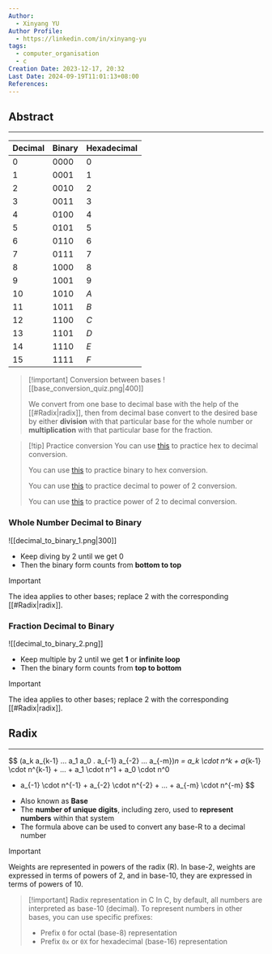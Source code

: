 ```yaml
---
Author:
  - Xinyang YU
Author Profile:
  - https://linkedin.com/in/xinyang-yu
tags:
  - computer_organisation
  - c
Creation Date: 2023-12-17, 20:32
Last Date: 2024-09-19T11:01:13+08:00
References: 
---
```

## Abstract
---

| Decimal | Binary | Hexadecimal |
| ------- | ------ | ----------- |
| $0$     | $0000$ | $0$         |
| $1$     | $0001$ | $1$         |
| $2$     | $0010$ | $2$         |
| $3$     | $0011$ | $3$         |
| $4$     | $0100$ | $4$         |
| $5$     | $0101$ | $5$         |
| $6$     | $0110$ | $6$         |
| $7$     | $0111$ | $7$         |
| $8$     | $1000$ | $8$         |
| $9$     | $1001$ | $9$         |
| $10$    | $1010$ | $A$         |
| $11$    | $1011$ | $B$         |
| $12$    | $1100$ | $C$         |
| $13$    | $1101$ | $D$         |
| $14$    | $1110$ | $E$         |
| $15$    | $1111$ | $F$         |
>[!important] Conversion between bases
> ![[base_conversion_quiz.png|400]]
>
> We convert from one base to decimal base with the help of the [[#Radix|radix]], then from decimal base convert to the desired base by either **division** with that particular base for the whole number or **multiplication** with that particular base for the fraction.

>[!tip] Practice conversion
> You can use [this](https://lukerissacher.com/hexquiz) to practice hex to decimal conversion.
> 
> You can use [this](https://www.webcalculate.com/games/binary-to-hexadecimal-game/index.html) to practice binary to hex conversion.
> 
> You can use [this](https://www.purposegames.com/game/powers-of-two-quiz) to practice decimal to power of 2 conversion.
> 
> You can use [this](https://www.jetpunk.com/user-quizzes/91108/fast-typing-powers-of-2) to practice power of 2 to decimal conversion.
### Whole Number Decimal to Binary
![[decimal_to_binary_1.png|300]]

- Keep diving by 2 until we get 0
- Then the binary form counts from **bottom to top**

>[!important]
> The idea applies to other bases; replace 2 with the corresponding [[#Radix|radix]].

### Fraction Decimal to Binary
![[decimal_to_binary_2.png]]

- Keep multiple by 2 until we get **1** or **infinite loop**
- Then the binary form counts from **top to bottom**

>[!important]
> The idea applies to other bases; replace 2 with the corresponding [[#Radix|radix]].

## Radix
---
$$
(a_k a_{k-1} ... a_1 a_0 . a_{-1} a_{-2} ... a_{-m})_n = 
a_k \cdot n^k + a_{k-1} \cdot n^{k-1} + ... + a_1 \cdot n^1 + a_0 \cdot n^0 
+ a_{-1} \cdot n^{-1} + a_{-2} \cdot n^{-2} + ... + a_{-m} \cdot n^{-m}
$$

- Also known as **Base**
- The **number of unique digits**, including zero, used to **represent numbers** within that system
- The formula above can be used to convert any base-R to a  decimal number

>[!important]
> Weights are represented in powers of the radix (R). In base-2, weights are expressed in terms of powers of 2, and in base-10, they are expressed in terms of powers of 10.

>[!important] Radix representation in C
> In C, by default, all numbers are interpreted as base-10 (decimal). To represent numbers in other bases, you can use specific prefixes:
> - Prefix `0` for octal (base-8) representation
> - Prefix `0x` or `0X` for hexadecimal (base-16) representation